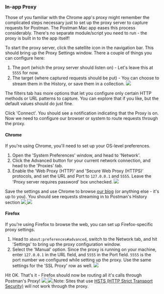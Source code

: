 ---
---
### In-app Proxy

Those of you familiar with the Chrome app's proxy might remember the complicated steps necessary just to set up the proxy server to capture requests for Postman. The Postman Mac app eases this process considerably. There's no separate module/script you need to run - the proxy is built in to the app itself!

To start the proxy server, click the satellite icon in the navigation bar. This should bring up the Proxy Settings window. There a couple of things you can configure here:

1. The port (which the proxy server should listen on) - Let's leave this at `5555` for now.
2. The target (where captured requests should be put) - You can choose to stream them in the History, or save them in a collection.
[![](https://www.getpostman.com/img/v1/docs/proxy_mac/1-PostmanProxySettings.png)
][0]

The filters tab has more options that let you configure only certain HTTP methods or URL patterns to capture. You can explore that if you like, but the default values should do just fine.

Click 'Connect'. You should see a notification indicating that the Proxy is on. Now we need to configure our browser or system to route requests through the proxy.
  

#### Chrome

If you're using Chrome, you'll need to set up your OS-level preferences. 

1. Open the 'System Preferences' window, and head to 'Network'. 
2. Click the Advanced button for your current network connection, and head to the 'Proxies' tab. 
3. Enable the 'Web Proxy (HTTP)' and 'Secure Web Proxy (HTTPS)' protocols, and set the URL and Port to `127.0.0.1` and `5555`. Leave the 'Proxy server requires password' box unchecked.
[![](https://www.getpostman.com/img/v1/docs/proxy_mac/4-OsxProxySettings.png)
][1]

Save the settings and use Chrome to browse [our blog][2] (or anything else - it's up to you). You should see requests streaming in to Postman's History section
[![](https://www.getpostman.com/img/v1/docs/proxy_mac/5-ChromeBrowsing.png)
][3]
[![](https://www.getpostman.com/img/v1/docs/proxy_mac/6-ChromeInHistory.png)
][4]
  

#### Firefox

If you're using Firefox to browse the web, you can set up Firefox-specific proxy settings. 

1. Head to `about:preferences#advanced`, switch to the Network tab, and hit 'Settings' to bring up the proxy configuration window. 
2. Select the 'Manual' option. Since the proxy is running on your machine, enter `127.0.0.1` in the URL field, and `5555` in the Port field. `5555` is the port number we configured while setting up the proxy. Use the same settings for the 'SSL Proxy' row as well.
[![](https://www.getpostman.com/img/v1/docs/proxy_mac/3-FirefoxProxySettings.png)
][5]

Hit OK. That's it - Firefox should now be routing all it's calls through Postman's Proxy!
[![](https://www.getpostman.com/img/v1/docs/proxy_mac/31-FirefoxBrowsing.png)
][6]
[![](https://www.getpostman.com/img/v1/docs/proxy_mac/32-FirefoxPagesInHistory.png)
][7]
Note: Sites that use [HSTS (HTTP Strict Transport Security)][8] will not work through the proxy.


[0]: https://www.getpostman.com/img/v1/docs/proxy_mac/1-PostmanProxySettings.png
[1]: https://www.getpostman.com/img/v1/docs/proxy_mac/4-OsxProxySettings.png
[2]: https://blog.getpostman.com/
[3]: https://www.getpostman.com/img/v1/docs/proxy_mac/5-ChromeBrowsing.png
[4]: https://www.getpostman.com/img/v1/docs/proxy_mac/6-ChromeInHistory.png
[5]: https://www.getpostman.com/img/v1/docs/proxy_mac/3-FirefoxProxySettings.png
[6]: https://www.getpostman.com/img/v1/docs/proxy_mac/31-FirefoxBrowsing.png
[7]: https://www.getpostman.com/img/v1/docs/proxy_mac/32-FirefoxPagesInHistory.png
[8]: https://en.wikipedia.org/wiki/HTTP_Strict_Transport_Security